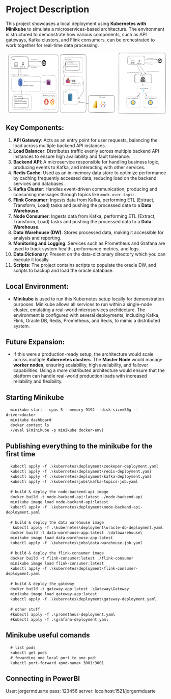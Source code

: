# Project Description

This project showcases a local deployment using **Kubernetes with Minikube** to simulate a microservices-based architecture. The environment is structured to demonstrate how various components, such as API gateways, Kafka clusters, and Flink consumers, can be orchestrated to work together for real-time data processing.

<div style="display: flex; justify-content: space-between;">
  <img src=".ignore/image.png" alt="POC Architecture" style="width: 69%;" />
  <img src=".ignore/load-balancer-example.png" alt="Load Balancer Example" style="width: 30%;" />
</div>

## Key Components:
1. **API Gateway**: Acts as an entry point for user requests, balancing the load across multiple backend API instances.
2. **Load Balancer**: Distributes traffic evenly across multiple backend API instances to ensure high availability and fault tolerance.
3. **Backend API**: A microservice responsible for handling business logic, producing events to Kafka, and interacting with other services.
4. **Redis Cache**: Used as an in-memory data store to optimize performance by caching frequently accessed data, reducing load on the backend services and databases.
5. **Kafka Cluster**: Handles event-driven communication, producing and consuming messages through topics like `mock-user-topic`.
6. **Flink Consumer**: Ingests data from Kafka, performing ETL (Extract, Transform, Load) tasks and pushing the processed data to a **Data Warehouse**.
7. **Node Consumer**: Ingests data from Kafka,  performing ETL (Extract, Transform, Load) tasks and pushing the processed data to a **Data Warehouse**.
8. **Data Warehouse (DW)**: Stores processed data, making it accessible for analysis and reporting.
9. **Monitoring and Logging**: Services such as Prometheus and Grafana are used to track system health, performance metrics, and logs.
10. **Data Dictionary**: Present on the data-dictionary directory which you can execute it locally.
11. **Scripts**: The project contains scripts to populate the oracle DW, and scripts to backup and load the oracle database.

## Local Environment:
- **Minikube** is used to run this Kubernetes setup locally for demonstration purposes. Minikube allows all services to run within a single-node cluster, emulating a real-world microservices architecture. The environment is configured with several deployments, including Kafka, Flink, Oracle DB, Redis, Prometheus, and Redis, to mimic a distributed system.

## Future Expansion:
- If this were a production-ready setup, the architecture would scale across multiple **Kubernetes clusters**. The **Master Node** would manage **worker nodes**, ensuring scalability, high availability, and failover capabilities. Using a more distributed architecture would ensure that the platform can handle real-world production loads with increased reliability and flexibility.

## Starting Minikube
```
  minikube start --cpus 5 --memory 9192 --disk-size=50g --driver=docker
  minikube dashboard
  docker context ls
  //eval $(minikube -p minikube docker-env)
```

## Publishing everything to the minikube for the first time
```
  kubectl apply -f .\kubernetes\deployment\zookeper-deployment.yaml
  kubectl apply -f .\kubernetes\deployment\redis-deployment.yaml
  kubectl apply -f .\kubernetes\deployment\kafka-deployment.yaml
  kubectl apply -f .\kubernetes\jobs\kafka-topics-job.yaml

  # build & deploy the node-backend-api image
  docker build -t node-backend-api:latest ./node-backend-api
  minikube image load node-backend-api:latest
  kubectl apply -f .\kubernetes\deployment\node-backend-api-deployment.yaml

  # build & deploy the data warehouse image
   kubectl apply -f .\kubernetes\deployment\oracle-db-deployment.yaml
  docker build -t data-warehouse-app:latest .\datawarehouse\
  minikube image load data-warehouse-app:latest
  kubectl apply -f .\kubernetes\jobs\data-warehouse-job.yaml

  # build & deploy the flink-consumer image
  docker build -t flink-consumer:latest ./flink-consumer
  minikube image load flink-consumer:latest
  kubectl apply -f .\kubernetes\deployment\flink-consumer-deployment.yaml

  # build & deploy the gateway
  docker build -t gateway-app:latest .\Gateway\Gateway
  minikube image load gateway-app:latest
  kubectl apply -f .\kubernetes\deployment\gateway-deployment.yaml

  # other stuff
  #kubectl apply -f .\prometheus-deployment.yaml
  #kubectl apply -f .\grafana-deployment.yaml
```

## Minikube useful comands
```
  # list pods
  kubectl get pods
  # fowarding one local port to one pod:
  kubectl port-forward <pod-name> 3001:3001
```

## Connecting in PowerBI
User: jorgermduarte
pass: 123456
server: localhost:1521/jorgermduarte